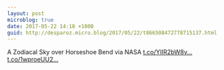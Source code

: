 ```yaml
---
layout: post
microblog: true
date: 2017-05-22 14:18 +1000
guid: http://desparoz.micro.blog/2017/05/22/t866508472778715137.html
---
```

A Zodiacal Sky over Horseshoe Bend  via NASA [t.co/YIIR2bW8v...](https://t.co/YIIR2bW8v4) [t.co/1wproeUU2...](https://t.co/1wproeUU2L)
